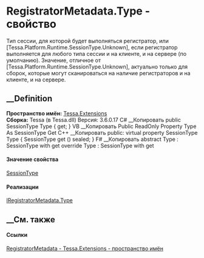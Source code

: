 # RegistratorMetadata.Type - свойство
Тип сессии, для которой будет выполняться регистратор, или
[Tessa.Platform.Runtime.SessionType.Unknown], если регистратор выполняется для
любого типа сессии и на клиенте, и на сервере (по умолчанию). Значение,
отличное от [Tessa.Platform.Runtime.SessionType.Unknown], актуально только для
сборок, которые могут сканироваться на наличие регистраторов и на клиенте, и
на сервере.
## __Definition
 **Пространство имён:** [Tessa.Extensions](N_Tessa_Extensions.htm)  
 **Сборка:** Tessa (в Tessa.dll) Версия: 3.6.0.17
C# __Копировать
     public SessionType Type { get; }
VB __Копировать
     Public ReadOnly Property Type As SessionType
    	Get
C++ __Копировать
     public:
    virtual property SessionType Type {
    	SessionType get () sealed;
    }
F# __Копировать
     abstract Type : SessionType with get
    override Type : SessionType with get
#### Значение свойства
[SessionType](T_Tessa_Platform_Runtime_SessionType.htm)
#### Реализации
[IRegistratorMetadata.Type](P_Tessa_Extensions_IRegistratorMetadata_Type.htm)  
##  __См. также
#### Ссылки
[RegistratorMetadata - ](T_Tessa_Extensions_RegistratorMetadata.htm)
[Tessa.Extensions - пространство имён](N_Tessa_Extensions.htm)
